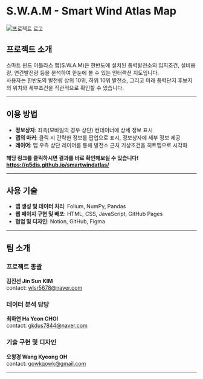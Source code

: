 # S.W.A.M - Smart Wind Atlas Map
  
![프로젝트 로고](images/SWAM.jpeg)
  
## 프로젝트 소개
스마트 윈드 아틀라스 맵(S.W.A.M)은 한반도에 설치된 풍력발전소의 입지조건, 설비용량, 연간발전량 등을 분석하여 한눈에 볼 수 있는 인터랙션 지도입니다.  
사용자는 한반도의 발전량 상위 10위, 하위 10위 발전소, 그리고 미래 풍력단지 후보지의 위치와 세부조건을 직관적으로 확인할 수 있습니다.

---

## 이용 방법
- **정보상자**: 좌측(모바일의 경우 상단) 컨테이너에 상세 정보 표시  
- **맵의 마커**: 클릭 시 간략한 정보를 팝업으로 표시, 정보상자에 세부 정보 제공  
- **레이어**: 맵 우측 상단 레이어를 통해 발전소 근처 기상조건을 히트맵으로 시각화

**해당 링크를 클릭하시면 결과를 바로 확인해보실 수 있습니다!**
**https://q5dis.github.io/smartwindatlas/**

---

## 사용 기술
- **맵 생성 및 데이터 처리**: Folium, NumPy, Pandas  
- **웹 페이지 구현 및 배포**: HTML, CSS, JavaScript, GitHub Pages  
- **협업 및 디자인**: Notion, GitHub, Figma  

---

## 팀 소개
### 프로젝트 총괄
**김진선 Jin Sun KIM**  
contact: wlsr5678@naver.com

### 데이터 분석 담당
**최하연 Ha Yeon CHOI**  
contact: gkdus7844@naver.com

### 기술 구현 및 디자인
**오왕경 Wang Kyeong OH**   
contact: qowkqowk@gmail.com

---
